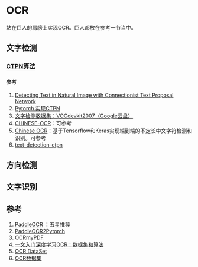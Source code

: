 # OCR

站在巨人的肩膀上实现OCR。巨人都放在参考一节当中。

## 文字检测

### [CTPN算法](./doc/CTPN_Detection.md)



#### 参考

1. [Detecting Text in Natural Image with Connectionist Text Proposal Network](https://arxiv.org/pdf/1609.03605.pdf)
2. [Pytorch 实现CTPN](https://github.com/BADBADBADBOY/pytorch.ctpn)
2. [文字检测数据集：VOCdevkit2007（Google云盘）](https://drive.google.com/file/d/1S9K9NKkA0RYlBswCfyUI0dv_fI4r5bcX/view)
3. [CHINESE-OCR](https://github.com/xiaofengShi/CHINESE-OCR)：可参考
4. [Chinese OCR](https://github.com/YCG09/chinese_ocr)：基于Tensorflow和Keras实现端到端的不定长中文字符检测和识别。可参考
5. [text-detection-ctpn](https://github.com/eragonruan/text-detection-ctpn)



## 方向检测


## 文字识别


## 参考

1. [PaddleOCR](https://github.com/PaddlePaddle/PaddleOCR) ：五星推荐
2. [PaddleOCR2Pytorch](https://github.com/frotms/PaddleOCR2Pytorch)
3. [OCRmyPDF](https://github.com/ocrmypdf/OCRmyPDF)
4. [一文入门深度学习OCR：数据集和算法](https://zhuanlan.zhihu.com/p/356842725)
5. [OCR DataSet](https://github.com/WenmuZhou/OCR_DataSet)
6. [OCR数据集](./doc/OCR%E6%95%B0%E6%8D%AE%E9%9B%86.md)




